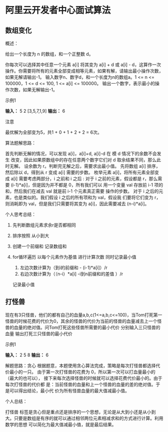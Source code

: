 # 阿里云开发者中心面试算法

## 数组变化

概述：

给出一个长度为 n 的数组，和一个正整数 d。

你每次可以选择其中任意一个元素 a[i] 将其变为 a[i] + d 或 a[i] - d，这算作一次操作。你需要将所有的元素全部变成相等元素，如果有解，请输出最小操作次数，如果无解请输出-1。
输入数字n、数字d，和一个长度为n的数组a。1 <= n <= 100000，1 <= d <= 100, 1 <= a[i] <= 100000。
输出一个数字，表示最小的操作次数，如果无解输出-1。

示例1

**输入：**
5
2
[3,5,7,1,9]
**输出：**
6



注意

最优解为全部变为5，共1 + 0 + 1 + 2 + 2 = 6次。



算法题解思路：

首先判断无解的情况，可以发现 a[i]，a[i]+d, a[i]-d 在 模 d 情况下的余数不会发生 改变，因此如果原数组中的存在任意两个数字它们对 d 取余结果不同，那么此时无解。 设余数为 r。判断完无解之后，需要求出最小值。 先将数组 a[i] 排序，然后除以 d，得到从 r 变成 a[i] 需要的步数。 枚举元素 a[i]，将所有元素全部变成 a[i] 需要考虑两部分，i 之前和 i 之后 : 对于 i 之前的元素，假设都是 r，那么需要 (i-1)*a[i]，但是因为并不都是 0，所有我们可以 用一个变量 val 存放前 i-1 项的和，然后我们在减去 val 就是前 i-1 个元素真正需要 操作的步数。 对于 i 之后的元素，也是类似的。我们假设 i 之后的所有项和为 val，假设我 们要将它们变为 r，则消耗即为 val，但是我们只需要将其变为 a[i]，因此需要减去 (n-i)*a[i]。

个人思考总结：

1. 先判断数组元素求余r是否都相同

2. 排序按照 从小到大 

3. 创建一个前缀和 记录数组和

4. for循环遍历 以每个元素作为基值 进行计算次数 同时记录最小值

   1. 左边次数计算为（到i的前缀和 - (i-1)*a[i]）/r
   2. 右边次数计算为（（n-i）*a[i] -i到n前缀和的差值 ）/r

   记录最小值







## 打怪兽

现在有3只怪兽，他们的都有自己的血量a,b,c(1<=a,b,c<=100)，当Tom打死第一怪兽的时候花费的代价为0，其余的怪兽的代价为当前的怪兽的血量减去上一个怪兽的血量的绝对值。问Tom打死这些怪兽所需要的最小代价
分别输入三只怪兽的血量
输出打死三只怪兽的最小代价



示例1

**输入：**
2
5
8
**输出：**
6





解题思路：贪心
根据题意，本题使用贪心算法完成，策略是每次打怪兽都选择代价最小的一只。
由于第一次打怪兽的花费为 0，所以第一次可以打血量最小的（最大的也可以），
接下来每次选择怪兽的时候就可以选择花费代价最小的。由于每次打怪兽的代价都
是：当前怪兽的血量和上一个怪兽的血量的差的绝对值。于是可以得出结论，最小代
价为所有怪兽血量的最大值减最小值。



个人总结：

打怪兽 标签是贪心但是重点还是排序的一个思想，无论是从大到小还是从小到大。只要是数组是有序的就可以通过相邻两位元素相减求和的方式进行计算。利用数学的思想 可以简化为最大值减最小值，就是最后结果。